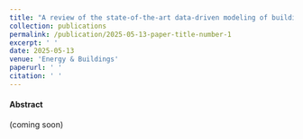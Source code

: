 ```yaml
---
title: "A review of the state-of-the-art data-driven modeling of building HVAC systems"
collection: publications
permalink: /publication/2025-05-13-paper-title-number-1
excerpt: ' '
date: 2025-05-13
venue: 'Energy & Buildings'
paperurl: ' '
citation: ' '
---
```

#### Abstract
(coming soon)

<!-- 
[Download paper here](https://www.sciencedirect.com/science/article/pii/S0140700724003591)
-->
<!-- Recommended citation: Gao, Lei, Yunho Hwang, and Tao Cao. "An overview of optimization technologies applied in combined cooling, 
heating and power systems." Renewable and Sustainable Energy Reviews 114 (2019): 109344.
-->
